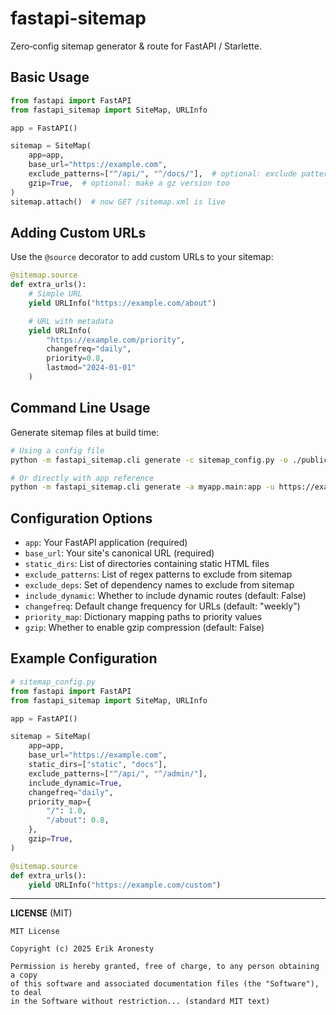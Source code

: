 # fastapi-sitemap

Zero‑config sitemap generator & route for FastAPI / Starlette.

## Basic Usage

```python
from fastapi import FastAPI
from fastapi_sitemap import SiteMap, URLInfo

app = FastAPI()

sitemap = SiteMap(
    app=app,
    base_url="https://example.com",
    exclude_patterns=["^/api/", "^/docs/"],  # optional: exclude patterns
    gzip=True,  # optional: make a gz version too
)
sitemap.attach()  # now GET /sitemap.xml is live
```

## Adding Custom URLs

Use the `@source` decorator to add custom URLs to your sitemap:

```python
@sitemap.source
def extra_urls():
    # Simple URL
    yield URLInfo("https://example.com/about")

    # URL with metadata
    yield URLInfo(
        "https://example.com/priority",
        changefreq="daily",
        priority=0.8,
        lastmod="2024-01-01"
    )
```

## Command Line Usage

Generate sitemap files at build time:

```bash
# Using a config file
python -m fastapi_sitemap.cli generate -c sitemap_config.py -o ./public

# Or directly with app reference
python -m fastapi_sitemap.cli generate -a myapp.main:app -u https://example.com -o ./public
```

## Configuration Options

- `app`: Your FastAPI application (required)
- `base_url`: Your site's canonical URL (required)
- `static_dirs`: List of directories containing static HTML files
- `exclude_patterns`: List of regex patterns to exclude from sitemap
- `exclude_deps`: Set of dependency names to exclude from sitemap
- `include_dynamic`: Whether to include dynamic routes (default: False)
- `changefreq`: Default change frequency for URLs (default: "weekly")
- `priority_map`: Dictionary mapping paths to priority values
- `gzip`: Whether to enable gzip compression (default: False)

## Example Configuration

```python
# sitemap_config.py
from fastapi import FastAPI
from fastapi_sitemap import SiteMap, URLInfo

app = FastAPI()

sitemap = SiteMap(
    app=app,
    base_url="https://example.com",
    static_dirs=["static", "docs"],
    exclude_patterns=["^/api/", "^/admin/"],
    include_dynamic=True,
    changefreq="daily",
    priority_map={
        "/": 1.0,
        "/about": 0.8,
    },
    gzip=True,
)

@sitemap.source
def extra_urls():
    yield URLInfo("https://example.com/custom")
```

---
**LICENSE** (MIT)
```text
MIT License

Copyright (c) 2025 Erik Aronesty

Permission is hereby granted, free of charge, to any person obtaining a copy
of this software and associated documentation files (the "Software"), to deal
in the Software without restriction... (standard MIT text)
